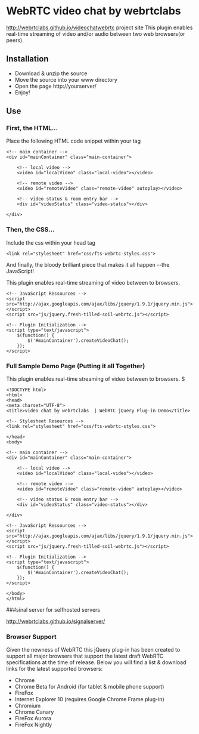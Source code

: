 # WebRTC video chat by webrtclabs
 http://webrtclabs.github.io/videochatwebrtc
 project site
This plugin enables real-time streaming of video and/or audio between two web browsers(or peers).
<script data-gittip-username="webrtclabs"src="//gttp.co/v1.js"></script>

## Installation

- Download & unzip the source
- Move the source into your www directory
- Open the page http://yourserver/
- Enjoy!

## Use

### First, the HTML...

Place the following HTML code snippet within your <body> tag
  
    <!-- main container -->
    <div id="mainContainer" class="main-container">
    
        <!-- local video -->
        <video id="localVideo" class="local-video"></video>
    
        <!-- remote video -->
        <video id="remoteVideo" class="remote-video" autoplay></video>
    
        <!-- video status & room entry bar -->
        <div id="videoStatus" class="video-status"></div>
    
    </div>

### Then, the CSS...

Include the css within your head tag

    <link rel="stylesheet" href="css/fts-webrtc-styles.css">

And finally, the bloody brilliant piece that makes it all happen --the JavaScript!

This plugin enables real-time streaming of video between to browsers.

    <!-- JavaScript Ressources -->
    <script src="http://ajax.googleapis.com/ajax/libs/jquery/1.9.1/jquery.min.js"></script>
    <script src="js/jquery.fresh-tilled-soil-webrtc.js"></script>

    <!-- Plugin Initialization -->
    <script type="text/javascript">
        $(function() {
            $('#mainContainer').createVideoChat();
        });
    </script>

### Full Sample Demo Page (Putting it all Together)

This plugin enables real-time streaming of video between to browsers. S

    <!DOCTYPE html>
    <html>
    <head>
    <meta charset="UTF-8">
    <title>video chat by webrtclabs  | WebRTC jQuery Plug-in Demo</title>
    
    <!-- Stylesheet Resources -->
    <link rel="stylesheet" href="css/fts-webrtc-styles.css">
    
    </head>
    <body>
    
    <!-- main container -->
    <div id="mainContainer" class="main-container">
    
        <!-- local video -->
        <video id="localVideo" class="local-video"></video>
    
        <!-- remote video -->
        <video id="remoteVideo" class="remote-video" autoplay></video>
    
        <!-- video status & room entry bar -->
        <div id="videoStatus" class="video-status"></div>
    
    </div>
    
    <!-- JavaScript Ressources -->
    <script src="http://ajax.googleapis.com/ajax/libs/jquery/1.9.1/jquery.min.js"></script>
    <script src="js/jquery.fresh-tilled-soil-webrtc.js"></script>
    
    <!-- Plugin Initialization -->
    <script type="text/javascript">
        $(function() {
            $('#mainContainer').createVideoChat();
        });
    </script>
    
    </body>
    </html>
    
 ###sinal server for selfhosted servers
 
 http://webrtclabs.github.io/signalserver/

### Browser Support

Given the newness of WebRTC this jQuery plug-in has been created to support all major browsers that support the latest draft WebRTC specifications at the time of release. Below you will find a list & download links for the latest supported browsers:

- Chrome
- Chrome Beta for Android (for tablet & mobile phone support)
- FireFox
- Internet Explorer 10 (requires Google Chrome Frame plug-in)
- Chromium
- Chrome Canary
- FireFox Aurora
- FireFox Nightly

